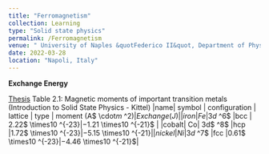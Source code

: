 ```yaml
---
title: "Ferromagnetism"
collection: Learning
type: "Solid state physics"
permalink: /Ferromagnetism
venue: " University of Naples &quotFederico II&quot, Department of Physics"
date: 2022-03-28
location: "Napoli, Italy"
---
```


**Exchange Energy**

[Thesis](https://www.southampton.ac.uk/~rpb/thesis/node18.html)
Table 2.1: Magnetic moments of important transition metals (Introduction to Solid State Physics - Kittel)
|name| symbol |	configuration |	lattice | type |	moment (A$ \cdot$m$ ^2$) | Exchange  (J)|
|iron |Fe |	3d$ ^6$	|bcc	| 2.22$ \times$10$ ^{-23}$| -1.21$ \times$10$ ^{-21}$ |
|cobalt|	Co|	3d$ ^8$	|hcp	|1.72$ \times$10$ ^{-23}$| -5.15$ \times$10$ ^{-21}$|
|nickel|	Ni|	3d$ ^7$	|fcc	|0.61$ \times$10$ ^{-23}$| -4.46$ \times$10$ ^{-21}$|
